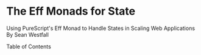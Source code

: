 # The Eff Monads for State
Using PureScript's Eff Monad to Handle States in Scaling Web Applications
By Sean Westfall

Table of Contents


